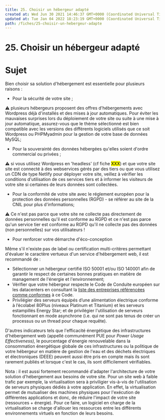 ```yaml
---
title: 25. Choisir un hébergeur adapté
created at: Wed Jun 30 2021 14:46:37 GMT+0000 (Coordinated Universal Time)
updated at: Tue Jan 04 2022 18:23:19 GMT+0000 (Coordinated Universal Time)
path: /fiches/25-choisir-un-hebergeur-adapte
---
```


# 25. Choisir un hébergeur adapté

# Sujet

Bien choisir sa solution d'hébergement est essentielle pour plusieurs raisons :

- Pour la sécurité de votre site ;

⚠️ plusieurs hébergeurs proposent des offres d'hébergements avec Wordpress déjà d'installés et des mises à jour automatiques. Pour éviter les mauvaises surprises lors du déploiement de votre site ou suite à une mise à jour automatique, assurez-vous que le thème sélectionné est bien compatible avec les versions des différents logiciels utilisés que ce soit Wordpress ou PHPMyadmin pour la gestion de votre base de données MySQL;

- Pour la souverainté des données hébergées qu'elles soient d'ordre commercial ou privées ;

⚠️ si vous utilisez Wordpress en 'headless' (cf fiche <mark>XXX</mark>) et que votre site site est connecté à des webservices gérés par des tiers ou que vous utilisez un CDN de type Netlify pour déployer votre site, veillez à vérifier les conditions d'utilisation de ces services tiers et à informer les visiteurs de votre site si certaines de leurs données sont collectées.

- Pour la conformité de votre site avec le réglement européen pour la protection des données personnelles (RGPD) - se référer au site de la CNIL pour plus d'informations;

⚠️ Ce n'est pas parce que votre site ne collecte pas directement de données personnelles qu'il est conforme au RGPD et ce n'est pas parce qu'un service tier est conforme au RGPD qu'il ne collecte pas des données (non personnelles) sur vos utilisateurs !

- Pour renforcer votre démarche d'éco-conception

Même s'il n'existe pas de label ou certification multi-critères permettant d'évaluer le caractère vertueux d'un service d'hébergement web, il est recommandé de :

- Sélectionner un hébergeur certifié ISO 50001 et/ou ISO 140001 afin de garantir le respect de certaines bonnes pratiques en matière de management de l'énergie et l'environnement;
- Vérifier que votre hébergeur respecte le Code de Conduite européen sur les datacenters en consultant la [liste des entreprises référencées comme conformes](https://e3p.jrc.ec.europa.eu/node/575) à ce Code.
- Privilégier des serveurs équipés d’une alimentation électrique conforme à l’écolabel 80Plus (niveaux Platinum et Titanium) et les serveurs estampillés Energy Star; et de privilégier l'utilisation de serveurs fonctionnant en mode asynchrone (i.e. qui ne sont pas tenus de créer un processus ou un thread pour chaque requête).

D'autres indicateurs tels que l'efficacité énergétique des infrastructures d'hébergement web (appellé communément PUE pour _Power Usage Effectiveness),_ le pourcentage d'énergie renouvelable dans la consommation énergétique globale de ces infrastructures ou la politique de votre hébergeur en matière de gestion de l'eau et des déchets électriques et électroniques (DEEE) peuvent aussi être pris en compte mais ils sont rarement publiés et lorsque c'est le cas, ils sont difficilement vérifiables.

Nota : il est aussi fortement recommandé d'adapter l'architecture de votre solution d'hébergement aux besoins de votre site. Pour un site web à faible trafic par exemple, la virtualisation sera à priviligier vis-à-vis de l'utilisation de serveurs physiques dédiés à votre application. En effet, la virtualisation permet de mutualiser des machines physiques pour l'exécution de différentes applications et donc, de réduire l'impact de votre site (ressources + énergie). Pour ce faire, un logiciel en charge de la virtualisation se charge d'allouer les ressources entre les différents environnements virtuels en fonction de leurs besoins.

#

